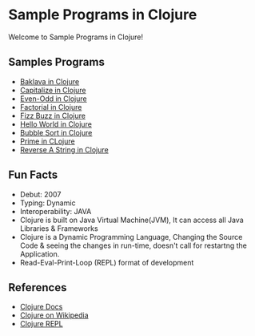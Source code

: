 # Sample Programs in Clojure

Welcome to Sample Programs in Clojure!

## Samples Programs

- [Baklava in Clojure](https://github.com/TheRenegadeCoder/sample-programs/issues/2282)
- [Capitalize in Clojure](https://github.com/TheRenegadeCoder/sample-programs/issues/1295)
- [Even-Odd in Clojure](https://github.com/TheRenegadeCoder/sample-programs/issues/2279)
- [Factorial in Clojure](https://github.com/TheRenegadeCoder/sample-programs/issues/2280)
- [Fizz Buzz in Clojure](https://github.com/TheRenegadeCoder/sample-programs/issues/1297)
- [Hello World in Clojure](https://github.com/TheRenegadeCoder/sample-programs/issues/844)
- [Bubble Sort in Clojure](https://github.com/TheRenegadeCoder/sample-programs/issues/1151)
- [Prime in CLojure](https://github.com/TheRenegadeCoder/sample-programs/issues/2281)
- [Reverse A String in Clojure](https://github.com/TheRenegadeCoder/sample-programs/issues/1288)

## Fun Facts

- Debut: 2007
- Typing: Dynamic
- Interoperability: JAVA
- Clojure is built on Java Virtual Machine(JVM), It can access all Java Libraries & Frameworks
- Clojure is a Dynamic Programming Language, Changing the Source Code & seeing the changes in run-time, doesn't call for restartng the Application.
- Read-Eval-Print-Loop (REPL) format of development

## References

- [Clojure Docs](https://clojure.org/)
- [Clojure on Wikipedia](https://en.wikipedia.org/wiki/Clojure_(programming_language))
- [Clojure REPL](https://repl.it/repls/NaiveCloudyWebpage)
